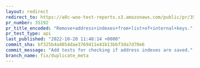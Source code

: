 ```yaml
---
layout: redirect
redirect_to: https://a8c-woo-test-reports.s3.amazonaws.com/public/pr/35192/api/index.html
pr_number: 35192
pr_title_encoded: "Remove+address+indexes+from+list+of+internal+keys."
pr_test_type: api
last_published: "2022-10-20 11:48:14 +0000"
commit_sha: bf325b4a4054dae3769411e41b13bbf3da7d70e6
commit_message: "Add tests for checking if address indexes are saved."
branch_name: fix/duplicate_meta
---
```

